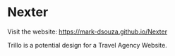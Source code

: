 # Nexter

Visit the website: https://mark-dsouza.github.io/Nexter

Trillo is a potential design for a Travel Agency Website.
